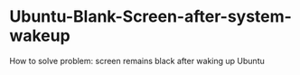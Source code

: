 # Ubuntu-Blank-Screen-after-system-wakeup
How to solve problem: screen remains black after waking up Ubuntu

